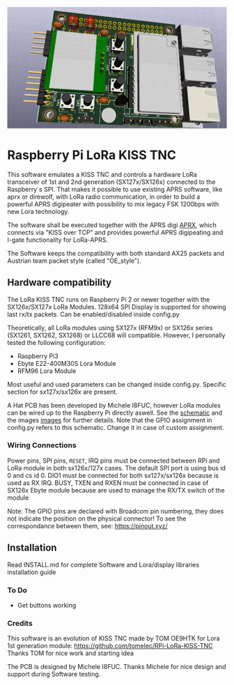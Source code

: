![RPi-LoRa-KISS-TNC-2ndgen](/doc/images/LoRa_RPi_Companion_2.jpeg)
# Raspberry Pi LoRa KISS TNC

This software emulates a KISS TNC and controls a hardware LoRa transceiver of 1st and 2nd generation (SX127x/SX126x)
connected to the Raspberry´s SPI. That makes it possible to use existing APRS
software, like aprx or direwolf, with LoRa radio communication, in order to build a powerful APRS digipeater with possibility
to mix legacy FSK 1200bps with new Lora technology.

The software shall be executed together with the APRS digi [APRX](https://github.com/PhirePhly/aprx), which connects via "KISS over TCP" and provides
powerful APRS digipeating and I-gate functionality for LoRa-APRS.

The Software keeps the compatibility with both standard AX25 packets and Austrian team packet style (called "OE_style").

## Hardware compatibility

The LoRa KISS TNC runs on Raspberry Pi 2 or newer together with the SX126x/SX127x LoRa Modules.
128x64 SPI Display is supported for showing last rx/tx packets. Can be enabled/disabled inside config.py

Theoretically, all LoRa modules using SX127x (RFM9x) or SX126x series (SX1261, SX1262, SX1268) or LLCC68 will compatible. However, I personally tested the following configuration:
* Raspberry Pi3
* Ebyte E22-400M30S Lora Module
* RFM96 Lora Module

Most useful and used parameters can be changed inside config.py. Specific section for sx127x/sx126x are present.

A Hat PCB has been developed by Michele I8FUC, however LoRa modules can be wired up to the Raspberry Pi directly aswell. 
See the [schematic](doc/LoRa_RPi_Companion_2022.pdf) and the images [images](doc/images) for further details.
Note that the GPIO assignment in config.py refers to this schematic. Change it in case of custom assignment.

### Wiring Connections
Power pins, SPI pins, `RESET`, IRQ pins must be connected between RPi and LoRa module in both sx126x/127x cases.
The default SPI port is using bus id 0 and cs id 0. 
DIO1 must be connected for both sx127x/sx126x because is used as RX IRQ.
BUSY, TXEN and RXEN must be connected in case of SX126x Ebyte module because are used to manage the RX/TX switch of the module

Note: The  GPIO pins are declared with Broadcom pin numbering, they does not indicate the position on the physical connector! To see the correspondance between them, see: https://pinout.xyz/ 

## Installation
Read INSTALL.md for complete Software and Lora/display libraries installation guide

### To Do
* Get buttons working

### Credits
This software is an evolution of KISS TNC made by TOM OE9HTK for Lora 1st generation module:
https://github.com/tomelec/RPi-LoRa-KISS-TNC
Thanks TOM for nice work and starting idea

The PCB is designed by Michele I8FUC.
Thanks Michele for nice design and support during Software testing.
